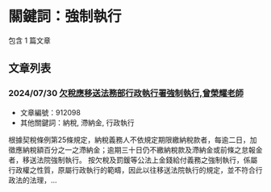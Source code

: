 # 關鍵詞：強制執行

包含 1 篇文章

## 文章列表

### 2024/07/30 [欠稅應移送法務部行政執行署強制執行,曾榮耀老師](../../articles/912098_%E6%AC%A0%E7%A8%85%E6%87%89%E7%A7%BB%E9%80%81%E6%B3%95%E5%8B%99%E9%83%A8%E8%A1%8C%E6%94%BF%E5%9F%B7%E8%A1%8C%E7%BD%B2%E5%BC%B7%E5%88%B6%E5%9F%B7%E8%A1%8C%2C%E6%9B%BE%E6%A6%AE%E8%80%80%E8%80%81%E5%B8%AB.md)
- 文章編號：912098
- 其他關鍵詞：納稅, 滯納金, 行政執行

根據契稅條例第25條規定，納稅義務人不依規定期限繳納稅款者，每逾二日，加徵應納稅額百分之一之滯納金；逾期三十日仍不繳納稅款及滯納金或前條之怠報金者，移送法院強制執行。 按欠稅及罰鍰等公法上金錢給付義務之強制執行，係屬行政權之性質，原屬行政執行的範疇，因此以往移送法院執行的規定，並不符合行政法的法理，...
